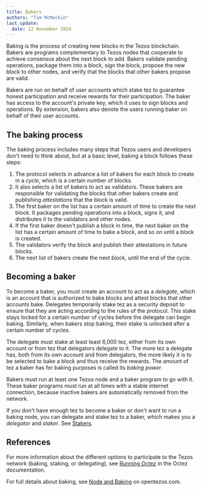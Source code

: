```yaml
---
title: Bakers
authors: "Tim McMackin"
last_update:
  date: 12 November 2024
---
```


Baking is the process of creating new blocks in the Tezos blockchain.
Bakers are programs complementary to Tezos nodes that cooperate to achieve consensus about the next block to add.
Bakers validate pending operations, package them into a block, sign the block, propose the new block to other nodes, and verify that the blocks that other bakers propose are valid.

Bakers are run on behalf of user accounts which stake tez to guarantee honest participation and receive rewards for their participation.
The baker has access to the account's private key, which it uses to sign blocks and operations.
By extension, bakers also denote the users running baker on behalf of their user accounts.

## The baking process

The baking process includes many steps that Tezos users and developers don't need to think about, but at a basic level, baking a block follows these steps:

1. The protocol selects in advance a list of bakers for each block to create in a _cycle_, which is a certain number of blocks.
1. It also selects a list of bakers to act as validators.
These bakers are responsible for validating the blocks that other bakers create and publishing _attestations_ that the block is valid.
1. The first baker on the list has a certain amount of time to create the next block.
It packages pending operations into a block, signs it, and distributes it to the validators and other nodes.
1. If the first baker doesn't publish a block in time, the next baker on the list has a certain amount of time to bake a block, and so on until a block is created.
1. The validators verify the block and publish their attestations in future blocks.
1. The next list of bakers create the next block, until the end of the cycle.

## Becoming a baker

To become a baker, you must create an account to act as a _delegate_, which is an account that is authorized to bake blocks and attest blocks that other accounts bake.
Delegates temporarily stake tez as a security deposit to ensure that they are acting according to the rules of the protocol.
This stake stays locked for a certain number of cycles before the delegate can begin baking.
Similarly, when bakers stop baking, their stake is unlocked after a certain number of cycles.

The delegate must stake at least least 6,000 tez, either from its own account or from tez that delegators delegate to it.
The more tez a delegate has, both from its own account and from delegators, the more likely it is to be selected to bake a block and thus receive the rewards.
The amount of tez a baker has for baking purposes is called its _baking power_.

Bakers must run at least one Tezos node and a baker program to go with it.
These baker programs must run at all times with a stable internet connection, because inactive bakers are automatically removed from the network.

If you don't have enough tez to become a baker or don't want to run a baking node, you can delegate and stake tez to a baker, which makes you a _delegator_ and _staker_.
See [Stakers](/architecture/stakers).

## References

For more information about the different options to participate to the Tezos network (baking, staking, or delegating), see [Running Octez](https://tezos.gitlab.io/introduction/howtorun.htm) in the Octez documentation.

For full details about baking, see [Node and Baking](https://opentezos.com/node-baking/baking/introduction/) on opentezos.com.
